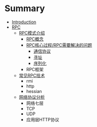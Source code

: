 # Summary

* [Introduction](README.md)
* [RPC](rpc.md)
  * [RPC模式介绍](rpc/rpcmo-shi-jie-shao.md)
    * [RPC概念](rpc/rpcmo-shi-jie-shao/rpcgai-nian.md)
    * [RPC核心过程/RPC需要解决的问题](rpc/rpcmo-shi-jie-shao/rpche-xin-guo-cheng.md)
      * [通信协议](rpc/rpcmo-shi-jie-shao/rpche-xin-guo-cheng/tong-xin-xie-yi.md)
      * [寻址](rpc/rpcmo-shi-jie-shao/rpche-xin-guo-cheng/xun-zhi.md)
      * [序列化](rpc/rpcmo-shi-jie-shao/rpche-xin-guo-cheng/xu-lie-hua.md)
    * RPC框架
  * [常见RPC技术](rpc/chang-jian-rpc-ji-zhu.md)
    * rmi
    * http
    * hessian
  * [网络协议分析](rpc/wang-luo-xie-yi-fen-xi.md)
    * 网络七层
    * TCP
    * UDP
    * 应用层HTTP协议

